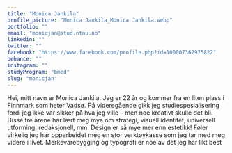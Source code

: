 ```yaml
---
title: "Monica Jankila"
profile_picture: "Monica Jankila_Monica Jankila.webp"
portfolio: ""
email: "monicjan@stud.ntnu.no"
linkedin: ""
twitter: ""
facebook: "https://www.facebook.com/profile.php?id=100007362975822"
behance: ""
instagram: ""
studyProgram: "bmed"
slug: "monicjan"
---
```


Hei, mitt navn er Monica Jankila. Jeg er 22 år og kommer fra en liten plass i Finnmark som heter Vadsø. På videregående gikk jeg studiespesialisering fordi jeg ikke var sikker på hva jeg ville – men noe kreativt skulle det bli. Disse tre årene har lært meg mye om strategi, visuell identitet, universell utforming, redaksjonell, mm. Design er så mye mer enn estetikk! Føler virkelig jeg har opparbeidet meg en stor verktøykasse som jeg tar med meg videre i livet. Merkevarebygging og typografi er noe av det jeg har likt best
